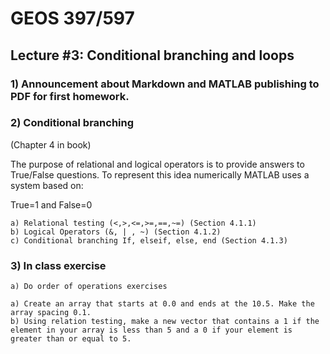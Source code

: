 # GEOS 397/597

## Lecture #3: Conditional branching and loops

### 1) Announcement about Markdown and MATLAB publishing to PDF for first homework.

### 2) Conditional branching

(Chapter 4 in book)

The purpose of relational and logical operators is to provide answers to True/False questions. To represent this idea numerically MATLAB uses a system based on:

True=1 and False=0

	a) Relational testing (<,>,<=,>=,==,~=) (Section 4.1.1)
	b) Logical Operators (&, | , ~) (Section 4.1.2)
	c) Conditional branching If, elseif, else, end (Section 4.1.3)

### 3) In class exercise

	a) Do order of operations exercises

	a) Create an array that starts at 0.0 and ends at the 10.5. Make the array spacing 0.1.
	b) Using relation testing, make a new vector that contains a 1 if the element in your array is less than 5 and a 0 if your element is greater than or equal to 5.
